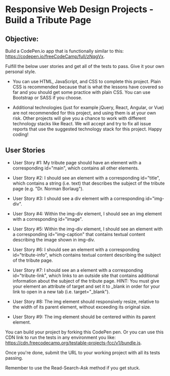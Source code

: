 # Responsive Web Design Projects - Build a Tribute Page

## Objective: 
Build a CodePen.io app that is functionally similar to this: https://codepen.io/freeCodeCamp/full/zNqgVx.
    
Fulfill the below user stories and get all of the tests to pass. Give it your own personal style.
    
- You can use HTML, JavaScript, and CSS to complete this project. Plain CSS is recommended because that is what the lessons have covered so far and you should get some practice with plain CSS. You can use Bootstrap or SASS if you choose. 

- Additional technologies (just for example jQuery, React, Angular, or Vue) are not recommended for this project, and using them is at your own risk. Other projects will give you a chance to work with different technology stacks like React. We will accept and try to fix all issue reports that use the suggested technology stack for this project. Happy coding!

## User Stories

- User Story #1: My tribute page should have an element with a corresponding id="main", which contains all other elements.
    
- User Story #2: I should see an element with a corresponding id="title", which contains a string (i.e. text) that describes the subject of the tribute page (e.g. "Dr. Norman Borlaug").

- User Story #3: I should see a div element with a corresponding id="img-div".

- User Story #4: Within the img-div element, I should see an img element with a corresponding id="image".

- User Story #5: Within the img-div element, I should see an element with a corresponding id="img-caption" that contains textual content describing the image shown in img-div.

- User Story #6: I should see an element with a corresponding id="tribute-info", which contains textual content describing the subject of the tribute page.
    
- User Story #7: I should see an a element with a corresponding id="tribute-link", which links to an outside site that contains additional information about the subject of the tribute page. HINT: You must give your element an attribute of target and set it to _blank in order for your link to open in a new tab (i.e. target="_blank").

- User Story #8: The img element should responsively resize, relative to the width of its parent element, without exceeding its original size.
    
- User Story #9: The img element should be centered within its parent element.
    
You can build your project by forking this CodePen pen. Or you can use this CDN link to run the tests in any environment you like: https://cdn.freecodecamp.org/testable-projects-fcc/v1/bundle.js.
    
Once you're done, submit the URL to your working project with all its tests passing.

Remember to use the Read-Search-Ask method if you get stuck.